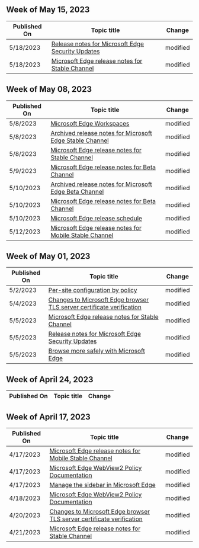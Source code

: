 <!-- This file is generated automatically each week. Changes made to this file will be overwritten.-->



## Week of May 15, 2023


| Published On |Topic title | Change |
|------|------------|--------|
| 5/18/2023 | [Release notes for Microsoft Edge Security Updates](/DeployEdge/microsoft-edge-relnotes-security) | modified |
| 5/18/2023 | [Microsoft Edge release notes for Stable Channel](/DeployEdge/microsoft-edge-relnote-stable-channel) | modified |


## Week of May 08, 2023


| Published On |Topic title | Change |
|------|------------|--------|
| 5/8/2023 | [Microsoft Edge Workspaces](/DeployEdge/microsoft-edge-workspaces) | modified |
| 5/8/2023 | [Archived release notes for Microsoft Edge Stable Channel](/DeployEdge/microsoft-edge-relnote-archive-stable-channel) | modified |
| 5/8/2023 | [Microsoft Edge release notes for Stable Channel](/DeployEdge/microsoft-edge-relnote-stable-channel) | modified |
| 5/9/2023 | [Microsoft Edge release notes for Beta Channel](/DeployEdge/microsoft-edge-relnote-beta-channel) | modified |
| 5/10/2023 | [Archived release notes for Microsoft Edge Beta Channel](/DeployEdge/microsoft-edge-relnote-archive-beta-channel) | modified |
| 5/10/2023 | [Microsoft Edge release notes for Beta Channel](/DeployEdge/microsoft-edge-relnote-beta-channel) | modified |
| 5/10/2023 | [Microsoft Edge release schedule](/DeployEdge/microsoft-edge-release-schedule) | modified |
| 5/12/2023 | [Microsoft Edge release notes for Mobile Stable Channel](/DeployEdge/microsoft-edge-relnote-mobile-stable-channel) | modified |


## Week of May 01, 2023


| Published On |Topic title | Change |
|------|------------|--------|
| 5/2/2023 | [Per-site configuration by policy](/DeployEdge/per-site-configuration-by-policy) | modified |
| 5/4/2023 | [Changes to Microsoft Edge browser TLS server certificate verification](/DeployEdge/microsoft-edge-security-cert-verification) | modified |
| 5/5/2023 | [Microsoft Edge release notes for Stable Channel](/DeployEdge/microsoft-edge-relnote-stable-channel) | modified |
| 5/5/2023 | [Release notes for Microsoft Edge Security Updates](/DeployEdge/microsoft-edge-relnotes-security) | modified |
| 5/5/2023 | [Browse more safely with Microsoft Edge](/DeployEdge/microsoft-edge-security-browse-safer) | modified |


## Week of April 24, 2023


| Published On |Topic title | Change |
|------|------------|--------|


## Week of April 17, 2023


| Published On |Topic title | Change |
|------|------------|--------|
| 4/17/2023 | [Microsoft Edge release notes for Mobile Stable Channel](/DeployEdge/microsoft-edge-relnote-mobile-stable-channel) | modified |
| 4/17/2023 | [Microsoft Edge WebView2 Policy Documentation](/DeployEdge/microsoft-edge-webview-policies) | modified |
| 4/17/2023 | [Manage the sidebar in Microsoft Edge](/DeployEdge/microsoft-edge-sidebar) | modified |
| 4/18/2023 | [Microsoft Edge WebView2 Policy Documentation](/DeployEdge/microsoft-edge-webview-policies) | modified |
| 4/20/2023 | [Changes to Microsoft Edge browser TLS server certificate verification](/DeployEdge/microsoft-edge-security-cert-verification) | modified |
| 4/21/2023 | [Microsoft Edge release notes for Stable Channel](/DeployEdge/microsoft-edge-relnote-stable-channel) | modified |
